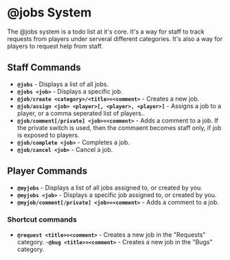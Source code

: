 # @jobs System

The @jobs system is a todo list at it's core. It's a way for staff to track requests from players under serveral different categories. It's also a way for players to request help from staff.

## Staff Commands

- **`@jobs`** - Displays a list of all jobs.
- **`@jobs <job>`** - Displays a specific job.
- **`@job/create <category>/<title>=<comment>`** - Creates a new job.
- **`@job/assign <job> <player>[, <player>, <player>]`** - Assigns a job to a player, or a comma seperated list of players..
- **`@job/comment[/private] <job>=<comment>`** - Adds a comment to a job. If the private switch is used, then the commaent becomes staff only, if job is exposed to players.
- **`@job/complete <job>`** - Completes a job.
- **`@job/cancel <job>`** - Cancel a job.

## Player Commands

- **`@myjobs`** - Displays a list of all jobs assigned to, or created by you.
- **`@myjobs <job>`** - Displays a specific job assigned to, or created by you.
- **`@myjob/comment[/private] <job>=<comment>`** - Adds a comment to a job.

### Shortcut commands

- **`@request <title>=<comment>`** - Creates a new job in the "Requests" category. -**`@bug <title>=<comment>`** - Creates a new job in the "Bugs" category.
